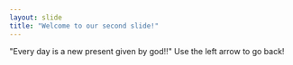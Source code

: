 ```yaml
---
layout: slide
title: "Welcome to our second slide!"
---
```

"Every day is a new present given by god!!"
Use the left arrow to go back!

